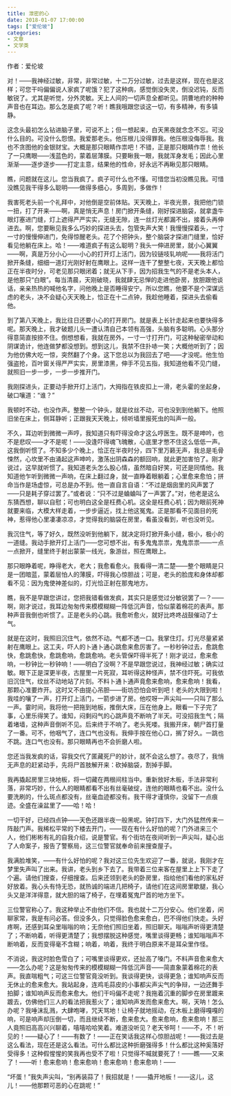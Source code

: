 ```yaml
---
title: 泄密的心
date: 2018-01-07 17:00:00
tags: ["爱伦坡"]
categories: 
- 文章
- 文学类
---
```


作者：爱伦坡

对！——我神经过敏，非常，非常过敏，十二万分过敏，过去是这样，现在也是这样；可您干吗偏偏说人家疯了呢饿？犯了这种病，感觉倒没失灵，倒没迟钝，反而敏锐了。尤其是听觉，分外灵敏。天上人间的一切声息全都听见。阴曹地府的种种声音也在耳边。那么怎是疯了呢？听！瞧我哦跟您谈这一切，有多精神，有多镇静。

这念头最初怎么钻进脑子里，可说不上；但一想起来，白天黑夜就念念不忘。可没什么目的。可没什么怨恨。我爱那老头。他压根儿没得罪我。他压根没侮辱我。我也不贪图他的金银财宝。大概是那只眼睛作祟吧！不错，正是那只眼睛作祟！他长了一只鹰眼——浅蓝色的，蒙着层薄膜。只要瞅我一眼，我就浑身发毛；因此心里渐渐——逐步逐步——打定主意，结果他的性命，好永远不再瞅见那只眼睛。

瞧，问题就在这儿。您当我疯了。疯子可什么也不懂。可惜您当初没瞧见我。可惜没瞧见我干得多么聪明——做得多细心，多周到，多做作！

我害死老头前一个礼拜中，对他倒是空前体贴。天天晚上，半夜光景，我把他门锁一扭，打了开来——啊，真是悄无声息！房门掀开条缝，刚好探进脑袋，就拿盏牛眼灯塞进门缝，灯上遮得严严实实，无缝无隙，连一丝灯光都漏不出，接着头再伸进去。啊，您要瞅见我多么巧妙的探进头去，包管失声大笑！我慢慢探着头，一寸一寸的慢慢伸进门，免得惊醒老头。花了个把钟头，整个脑袋才探进门缝里，恰好看见他躺在床上。哈！——难道疯子有这么聪明？我头一伸进房里，就小心翼翼——啊，真是万分小心——小心的打开灯上活门，因为铰链吱轧响呢——我将活门掀开条缝，细细一道灯光刚好射在鹰眼上。这样一连干了整整七夜，天天晚上都恰正在半夜时分，可老见那只眼闭着；就无从下手，因为招我生气的不是老头本人，是他那只“白眼”。每当清晨，天刚破晓，我就肆无忌惮的走进他卧房，放胆跟他谈话，亲亲热热的喊他名字，问他晚上是否睡得安宁。所以您瞧，他要不是个深谋远虑的老头，决不会疑心天天晚上，恰正在十二点钟，我趁他睡着，探进头去偷看他。

到了第八天晚上，我比往日还要小心的打开房门。就是表上长针走起来也要快得多呢。那天晚上，我才破题儿头一遭认清自己本领有高强，头脑有多聪明。心头那分得意简直按捺不住。倒想想看，我就在房外，一寸一寸打开门，可这种秘密举动和阴谋诡计，他连做梦都没想到。想到这儿，我禁不住扑哧一笑；大概他听到了；因为他仿佛大吃一惊，突然翻了个身。这下您总以为我回去了吧——才没呢。他生怕强盗抢，百叶窗关得严严实实，房里漆黑，伸手不见五指，我知道他看不见门缝，就照旧一步一步，一步一步推开门。

我刚探进头，正要动手掀开灯上活门，大拇指在铁皮扣上一滑，老头霍的坐起身，破口嚷道：“谁？”

我顿时不动，也没作声。整整一个钟头，就是纹丝不动，可也没到到他躺下。他照旧坐在床上，侧耳静听；正跟我天天晚上，倾听墙里报死虫的叫声一般。

不久，耳边听到微微一声哼，我知道只有吓得没命才这么哼医生。既不是呻吟，也不是悲叹——才不是呢！——没逢吓得魂飞魄散，心底里才憋不住这么低低一声。这我倒听惯了。不知多少个晚上，恰正在半夜时分，四下里万籁无声，我总是毛骨悚然，心坎里不由涌起这声呻吟，激荡出阴森森的额回响，就此更加害怕了。刚才说过，这早就听惯了。我知道老头怎么股心情，虽然暗自好笑，可还是同情他。我知道他乍听到微微一声响，在床上翻过身，就一直睁着眼躺着；心里愈来愈怕；拼命当作是场虚惊，可总是办不到。他一直自言自语：“不过是烟囱里的风声罢了——只是耗子穿过罢了。”或者说：“只不过是蛐蛐叫了一声罢了。”对，他老是这么东猜西想，聊以自慰；可也明白这全是枉费心机。这全是枉费心机；因为眼前死神就要来临，大模大样走着，一步步逼近，找上他这冤鬼。正是那看不见面目的死神，惹得他心里凄凄凉凉，才觉得我的脑袋在房里，看虽没看到，听也没听见。

我沉住气，等了好久，既然没听到他躺下，就决定将灯掀开条小缝，极小，极小的一道缝。我动手掀开灯上活门——您可想不出，有多鬼鬼祟祟，鬼鬼祟祟——一点一点掀开，缝里终于射出蒙蒙一线光，象游丝，照在鹰眼上。

那只眼睁着呢，睁得老大，老大；我愈看愈火。我看得一清二楚——整个眼睛是只是一团暗蓝，蒙着层怕人的薄膜，吓得我心惊胆战；可是，老头的脸庞和身体却都看不见：因为鬼使神差似的，灯光恰正射在那鬼地方。

瞧，我不是早跟您讲过，您把我错看做发疯，其实只是感觉过分敏锐罢了—？——啊，刚才说过，我耳边匆匆传来模模糊糊一阵低沉声音，恰似蒙着棉花的表声。那种声音我倒也听惯了。正是老头的心跳。我愈听愈火，就好比咚咚战鼓催动了士气。

就是在这时，我照旧沉住气，依然不动。气都不透一口。我掌住灯。灯光尽量紧紧射在鹰眼上。这工夫，吓人的卜通卜通心跳愈来愈厉害了。一秒秒钟过去，愈跳愈快，愈跳愈快，愈跳愈响，愈跳愈响。老头管保吓得半死了！刚才说过，愈来愈响，一秒钟比一秒钟响！——明白了没啊？不是早跟您说过，我神经过敏；确实过敏。眼下正是深更半夜，古屋里一片死寂，耳听得这种怪声，禁不住吓死。可我依旧沉住气，纹丝不动地站了片刻。不料卜通卜通声竟愈来愈响，愈来愈响！我看，那颗心准要炸开。这时又不由提心吊胆——街坊恐怕会听到吧！老头的大限到啦！我哇的嚷了一声，打开灯上活门，一箭步进了房。他哎呀一声尖叫——只叫了那么一声。霎时间，我将他一把拖到地板，推倒大床，压在他身上。眼看一下子完了事，心里乐得笑了。谁知，闷剩闷气的心跳声竟不断响了半天。可没招我生气；隔着堵墙，这种声音倒听不见。后来终于不响了。老头死喽。我搬开床，朝尸首打量了一番。可不，他咽气了，连口气也没有。我伸手按在他心口，搁了好久。一跳也不跳。连口气也没有。那只眼睛再也不会折磨人啦。

您还当我发疯的话，容我交代了匿藏死尸的妙计，就不会这么想了。夜尽了，我悄无声息的赶紧动手，先将尸首肢解开来：砍掉脑袋，割掉手脚。

我再撬起房里三块地板，将一切藏在两根间柱当中。重新放好木板，手法非常利落，非常巧妙，什么人的眼睛都看不出有丝毫破绽，连他的眼睛也看不出。没什么要洗刷的，什么斑点都没有，丝毫血迹都没有。我干得才谨慎你，没留下一点痕迹。全盛在澡盆里了——哈！哈！

一切干好，已经四点钟——天色还跟半夜一般黑呢。钟打四下，大门外猛然传来一阵敲门声。我稀松平常的下楼去开门，——现在有什么好怕的呢？门外进来三个人，他们彬彬有礼的自我介绍，说是警官。有个街坊在夜间听到一声尖叫，疑心出了人命案子，报告了警察局，这三位警官就奉命前来搜查屋子。

我满脸堆笑，——有什么好怕的呢？我对这三位先生欢迎了一番，就说，我刚才在梦里失声叫了出来。我讲，老头到乡下去了。我带着三位来客在屋里上上下下走了个遍。请他们搜查，仔细搜查。后来还领到老头的卧房里，指给他们看他的家私好好放着。我心头有恃无恐，就热诚的端进几把椅子，请他们在这间房里歇腿，我心头又是洋洋得意，就大胆的端了椅子，在埋着冤鬼尸首的地方坐下。

三位警官称心了。我这种举止不由他们不信。我也就十二万分安心。他们坐着，闲聊家常，我是有问必答。但没多久，只觉得脸色愈来愈白，巴不得他们快走。头好疼啊，还感到耳朵里嗡嗡的响；无奈他们照旧坐着，照旧聊天。嗡嗡声听得更清楚了；不断响着，听得更清楚了；我想摆脱这种感觉，嘴里谈得更畅；谁知嗡嗡声不断响着，反而变得毫不含糊；响着，响着，我终于明白原来不是耳朵里作怪。

不消说，我这时脸色雪白了；可嘴里谈得更欢，还扯高了嗓门。不料声音愈来愈大——怎么办呢？这是匆匆传来的模模糊糊一阵低沉声音——简直象蒙着棉花的表声。我直喘粗气；可这三位警官竟没听到。我谈得更快，谈得更急；谁知响声反而无休止的愈来愈大。我站起身，连鸡毛蒜皮的小事都尖声尖气的争辩，一边还舞手拍脚；谁知响声反而愈来愈大。他们干吗偏不走呢？我拖着沉重的脚步在房里踱来踱去，仿佛他们三人的看法把我惹火了；谁知响声发而愈来愈大。啊，天呐！怎么办呢？我唾沫乱溅，大肆咆哮，咒天骂地！让椅子就地摇动，在木板上磨得嘎嘎的响，可是响声却压倒一切，而且继续不断，愈来愈大。愈来愈响，愈来愈响！那三人竟照旧高高兴兴聊着，嘻嘻哈哈笑着。难道没听见？老天爷呵！——不，不！听见的！——疑心了！——有数了！——正在笑话我这样心惊胆战呢！——我过去是这么看法，现在还是这么看法。可什么都比这种折磨强得多！什么都比这种奚落好受得多！这种假惺惺的笑我再也受不了啦！只觉得不喊就要死了！——瞧——又来了！——听！愈来愈响！愈来愈响！愈来愈响！愈来愈响！——

“坏蛋！”我失声尖叫，“别再装蒜了！我招就是！——撬开地板！——这儿，这儿！——他那颗可恶的心在跳呢！”